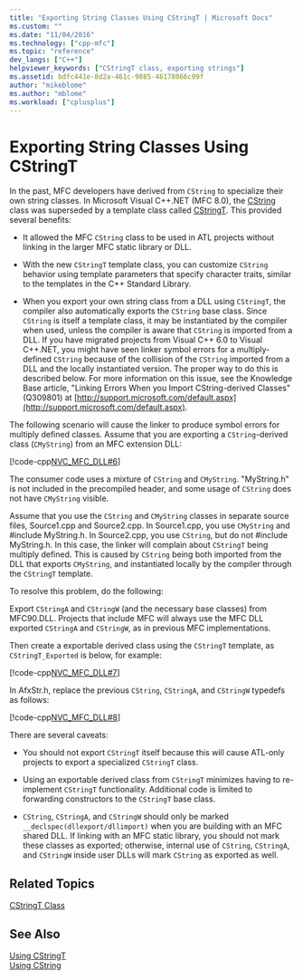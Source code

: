 ```yaml
---
title: "Exporting String Classes Using CStringT | Microsoft Docs"
ms.custom: ""
ms.date: "11/04/2016"
ms.technology: ["cpp-mfc"]
ms.topic: "reference"
dev_langs: ["C++"]
helpviewer_keywords: ["CStringT class, exporting strings"]
ms.assetid: bdfc441e-8d2a-461c-9885-46178066c09f
author: "mikeblome"
ms.author: "mblome"
ms.workload: ["cplusplus"]
---
```

# Exporting String Classes Using CStringT

In the past, MFC developers have derived from `CString` to specialize their own string classes. In Microsoft Visual C++.NET (MFC 8.0), the [CString](../atl-mfc-shared/using-cstring.md) class was superseded by a template class called [CStringT](../atl-mfc-shared/reference/cstringt-class.md). This provided several benefits:

- It allowed the MFC `CString` class to be used in ATL projects without linking in the larger MFC static library or DLL.

- With the new `CStringT` template class, you can customize `CString` behavior using template parameters that specify character traits, similar to the templates in the C++ Standard Library.

- When you export your own string class from a DLL using `CStringT`, the compiler also automatically exports the `CString` base class. Since `CString` is itself a template class, it may be instantiated by the compiler when used, unless the compiler is aware that `CString` is imported from a DLL. If you have migrated projects from Visual C++ 6.0 to Visual C++.NET, you might have seen linker symbol errors for a multiply-defined `CString` because of the collision of the `CString` imported from a DLL and the locally instantiated version. The proper way to do this is described below. For more information on this issue, see the Knowledge Base article, "Linking Errors When you Import CString-derived Classes" (Q309801) at [http://support.microsoft.com/default.aspx](http://support.microsoft.com/default.aspx).

The following scenario will cause the linker to produce symbol errors for multiply defined classes. Assume that you are exporting a `CString`-derived class (`CMyString`) from an MFC extension DLL:

[!code-cpp[NVC_MFC_DLL#6](../atl-mfc-shared/codesnippet/cpp/exporting-string-classes-using-cstringt_1.cpp)]

The consumer code uses a mixture of `CString` and `CMyString`. "MyString.h" is not included in the precompiled header, and some usage of `CString` does not have `CMyString` visible.

Assume that you use the `CString` and `CMyString` classes in separate source files, Source1.cpp and Source2.cpp. In Source1.cpp, you use `CMyString` and #include MyString.h. In Source2.cpp, you use `CString`, but do not #include MyString.h. In this case, the linker will complain about `CStringT` being multiply defined. This is caused by `CString` being both imported from the DLL that exports `CMyString`, and instantiated locally by the compiler through the `CStringT` template.

To resolve this problem, do the following:

Export `CStringA` and `CStringW` (and the necessary base classes) from MFC90.DLL. Projects that include MFC will always use the MFC DLL exported `CStringA` and `CStringW`, as in previous MFC implementations.

Then create a exportable derived class using the `CStringT` template, as `CStringT_Exported` is below, for example:

[!code-cpp[NVC_MFC_DLL#7](../atl-mfc-shared/codesnippet/cpp/exporting-string-classes-using-cstringt_2.cpp)]

In AfxStr.h, replace the previous `CString`, `CStringA`, and `CStringW` typedefs as follows:

[!code-cpp[NVC_MFC_DLL#8](../atl-mfc-shared/codesnippet/cpp/exporting-string-classes-using-cstringt_3.cpp)]

There are several caveats:

- You should not export `CStringT` itself because this will cause ATL-only projects to export a specialized `CStringT` class.

- Using an exportable derived class from `CStringT` minimizes having to re-implement `CStringT` functionality. Additional code is limited to forwarding constructors to the `CStringT` base class.

- `CString`, `CStringA`, and `CStringW` should only be marked `__declspec(dllexport/dllimport)` when you are building with an MFC shared DLL. If linking with an MFC static library, you should not mark these classes as exported; otherwise, internal use of `CString`, `CStringA`, and `CStringW` inside user DLLs will mark `CString` as exported as well.

## Related Topics

[CStringT Class](../atl-mfc-shared/reference/cstringt-class.md)

## See Also

[Using CStringT](../atl-mfc-shared/using-cstringt.md)   
[Using CString](../atl-mfc-shared/using-cstring.md)

